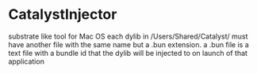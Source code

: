 # CatalystInjector
substrate like tool for Mac OS 
each dylib in /Users/Shared/Catalyst/ must have another file with the same name but a .bun extension. a .bun file is a text file with a bundle id that the dylib will be injected to on launch of that application
